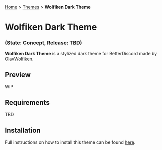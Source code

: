 [Home](https://olavwolfiken.github.io/BetterDiscord) > [Themes](https://olavwolfiken.github.io/BetterDiscord/Themes) > **Wolfiken Dark Theme**

# Wolfiken Dark Theme
### (State: Concept, Release: TBD)
**Wolfiken Dark Theme** is a stylized dark theme for BetterDiscord made by [OlavWolfiken](https://github.com/OlavWolfiken).

## Preview
WIP

## Requirements
TBD

## Installation
Full instructions on how to install this theme can be found [here](https://olavwolfiken.github.io/BetterDiscord#themes-1).
